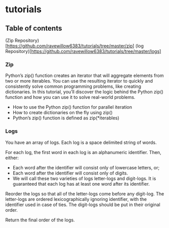 # tutorials

## Table of contents
(Zip Repository)[https://github.com/ravewillow6383/tutorials/tree/master/zip]
(log Repository)[https://github.com/ravewillow6383/tutorials/tree/master/logs]


### Zip


Python’s zip() function creates an iterator that will aggregate elements from two or more iterables. You can use the resulting iterator to quickly and consistently solve common programming problems, like creating dictionaries. In this tutorial, you’ll discover the logic behind the Python zip() function and how you can use it to solve real-world problems.
  

  * How to use the Python zip() function for parallel iteration
  * How to create dictionaries on the fly using zip()
  * Python’s zip() function is defined as zip(*iterables)


  ### Logs

You have an array of logs.  Each log is a space delimited string of words.


For each log, the first word in each log is an alphanumeric identifier.  Then, either:


* Each word after the identifier will consist only of lowercase letters, or;
* Each word after the identifier will consist only of digits.
* We will call these two varieties of logs letter-logs and digit-logs.  It is guaranteed that each log has at least one word after its identifier.


Reorder the logs so that all of the letter-logs come before any digit-log.  The letter-logs are ordered lexicographically ignoring identifier, with the identifier used in case of ties.  The digit-logs should be put in their original order.


Return the final order of the logs.